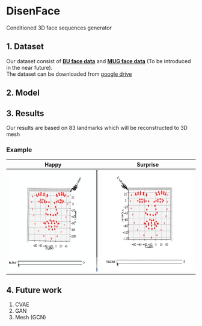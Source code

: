 # DisenFace
Conditioned 3D face sequences generator

## 1. Dataset
Our dataset consist of [**BU face data**](http://www.cs.binghamton.edu/~lijun/Research/3DFE/3DFE_Analysis.html) and [**MUG face data**](https://mug.ee.auth.gr/fed/)  (To be introduced in the near future).<br>
  The dataset can be downloaded from [google drive](https://drive.google.com/drive/folders/1d8rlqXgbfDQxcOKvSIssm56jWUVz6oIe?usp=sharing)

## 2. Model
## 3. Results
Our results are based on 83 landmarks which will be reconstructed to 3D mesh
### Example           
| Happy  | Surprise |  
| ------------- | ------------- | 
| <img  src="Results/happy.gif" height="270" /> | <img src="Results/surprise.gif" height="270" /> |           
                                              
## 4. Future work
1. CVAE
2. GAN
3. Mesh (GCN)
